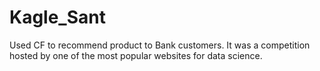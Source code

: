 # Kagle_Sant
Used CF to recommend product to Bank customers. It was a competition hosted by one of the most popular websites for data science.
